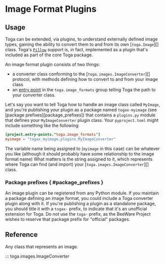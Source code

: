 # Image Format Plugins

## Usage

Toga can be extended, via plugins, to understand externally defined image types, gaining the ability to convert them to and from its own [`toga.Image`][] class. Toga's [`Pillow`](https://pillow.readthedocs.io/en/stable/index.html) support is, in fact, implemented as a plugin that's included as part of the core Toga package.

An image format plugin consists of two things:

- a converter class conforming to the [`toga.images.ImageConverter`][] protocol, with methods defining how to convert to and from your image class
- an [entry point](https://packaging.python.org/en/latest/guides/creating-and-discovering-plugins/#using-package-metadata) in the `toga.image_formats` group telling Toga the path to your converter class.

Let's say you want to tell Toga how to handle an image class called `MyImage`, and you're publishing your plugin as a package named `togax-myimage` (see [package prefixes][package_prefixes]) that contains a `plugins.py` module that defines your `MyImageConverter` plugin class. Your `pyproject.toml` might include something like the following:

```toml
[project.entry-points."toga.image_formats"]
myimage = "togax_myimage.plugins.MyImageConverter"
```

The variable name being assigned to (`myimage` in this case) can be whatever you like (although it should probably have some relationship to the image format name) What matters is the string assigned to it, which represents where Toga can find (and import) your [`toga.images.ImageConverter`][] class.

### Package prefixes  { #package_prefixes }

An image plugin can be registered from any Python module. If you maintain a package defining an image format, you could include a Toga converter plugin along with it. If you're publishing a plugin as a standalone package, you should title it with a `togax-` prefix, to indicate that it's an unofficial extension for Toga. Do *not* use the `toga-` prefix, as the BeeWare Project wishes to reserve that package prefix for "official" packages.

## Reference

Any class that represents an image.

::: toga.images.ImageConverter
